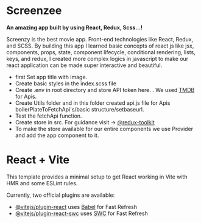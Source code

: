  # Screenzee
**An amazing app built by using React, Redux, Scss...!**
 
 Screenzy is the best movie app. Front-end technologies like React, Redux, and SCSS. By building this app I learned basic concepts of react js like jsx, components, props, state, component lifecycle, conditional rendering, lists, keys, and redux, I created more complex logics in javascript to make our react application can be made super interactive and beautiful. 

- first Set app title with  image.
- Create basic styles in the index.scss file
- Create .env in root directory and store API token here.
. We used [TMDB](https://www.themoviedb.org/) for Apis.
- Create Utils folder and in this folder created api.js file for Apis boilerPlateToFetchApi's/basic structure/setbaseurl.
- Test the fetchApi function.
- Create store in src. For guidance visit -> [@redux-toolkit](https://redux-toolkit.js.org/tutorials/quick-start)
- To make the store available for our entire components we use Provider and add the app component to it.




# React + Vite

This template provides a minimal setup to get React working in Vite with HMR and some ESLint rules.

Currently, two official plugins are available:

- [@vitejs/plugin-react](https://github.com/vitejs/vite-plugin-react/blob/main/packages/plugin-react/README.md) uses [Babel](https://babeljs.io/) for Fast Refresh
- [@vitejs/plugin-react-swc](https://github.com/vitejs/vite-plugin-react-swc) uses [SWC](https://swc.rs/) for Fast Refresh
